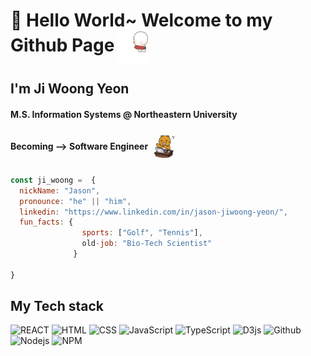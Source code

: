 # 👋 Hello World~ Welcome to my Github Page   <img src="imgs/kakaotalk-ompangie.gif" width="50px" align="center"> 

## I'm Ji Woong Yeon 

#### M.S. Information Systems @ Northeastern University
#### Becoming --> Software Engineer <img src="imgs/kakaofriends-kakao-talk.gif" width="50px" align="center"/>

```javascript
const ji_woong =  {
  nickName: "Jason",
  pronounce: "he" || "him",
  linkedin: "https://www.linkedin.com/in/jason-jiwoong-yeon/",
  fun_facts: {
                sports: ["Golf", "Tennis"],
                old-job: "Bio-Tech Scientist"
              }
  
}
```

<h2>My Tech stack </h2>

![REACT](https://img.shields.io/badge/-ReactJs-61DAFB?logo=react&logoColor=white&style=plastic)
![HTML](https://img.shields.io/badge/-HTML-E34F26?logo=html5&logoColor=white&style=plastic)
![CSS](https://img.shields.io/badge/-CSS-1572B6?logo=css&logoColor=white&style=plastic)
![JavaScript](https://img.shields.io/badge/-JavaScript-F7DF1E?logo=javascript&logoColor=white&style=plastic)
![TypeScript](https://img.shields.io/badge/-TypeScript-3178C6?logo=typescript&logoColor=white&style=plastic)
![D3js](https://img.shields.io/badge/-D3.JS-F9A03C?logo=d3.js&logoColor=white&style=plastic)
![Github](https://img.shields.io/badge/-Github-181717?logo=github&logoColor=white&style=plastic)
![Nodejs](https://img.shields.io/badge/-NodeJS-339933?logo=node.js&logoColor=white&style=plastic)
![NPM](https://img.shields.io/badge/-NPM-CB3837?logo=npm&logoColor=white&style=plastic)

<!--
**jasonyeon110/jasonyeon110** is a ✨ _special_ ✨ repository because its `README.md` (this file) appears on your GitHub profile.

Here are some ideas to get you started:

- 🔭 I’m currently working on ...
- 🌱 I’m currently learning ...
- 👯 I’m looking to collaborate on ...
- 🤔 I’m looking for help with ...
- 💬 Ask me about ...
- 📫 How to reach me: ...
- 😄 Pronouns: ...
- ⚡ Fun fact: ...
-->
